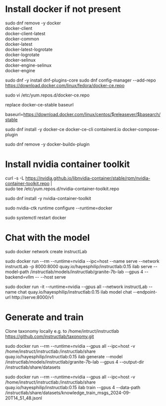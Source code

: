 # Install docker if not present

sudo dnf remove -y docker \
                  docker-client \
                  docker-client-latest \
                  docker-common \
                  docker-latest \
                  docker-latest-logrotate \
                  docker-logrotate \
                  docker-selinux \
                  docker-engine-selinux \
                  docker-engine


sudo dnf -y install dnf-plugins-core
sudo dnf config-manager --add-repo https://download.docker.com/linux/fedora/docker-ce.repo

sudo vi /etc/yum.repos.d/docker-ce.repo

replace docker-ce-stable baseurl

baseurl=https://download.docker.com/linux/centos/$releasever/$basearch/stable

sudo dnf install -y docker-ce docker-ce-cli containerd.io docker-compose-plugin

sudo dnf remove -y docker-buildx-plugin





# Install nvidia container toolkit

curl -s -L https://nvidia.github.io/libnvidia-container/stable/rpm/nvidia-container-toolkit.repo | \
  sudo tee /etc/yum.repos.d/nvidia-container-toolkit.repo

  sudo dnf install -y nvidia-container-toolkit

  sudo nvidia-ctk runtime configure --runtime=docker

  sudo systemctl restart docker



# Chat with the model

sudo docker network create instructLab

sudo docker run --rm --runtime=nvidia --ipc=host  --name serve --network instructLab -p 8000:8000 quay.io/hayesphilip/instructlab:0.15  ilab serve --model-path  /instructlab/models/instructlab/granite-7b-lab  --gpus 4 --backend=vllm -- --host serve

sudo docker run -it --runtime=nvidia --gpus all --network instructLab --name chat quay.io/hayesphilip/instructlab:0.15  ilab model chat --endpoint-url http://serve:8000/v1 


# Generate and train

Clone taxonomy locally e.g. to /home/intruct/instructlab https://github.com/instructlab/taxonomy.git




sudo docker run --rm --runtime=nvidia --gpus all --ipc=host -v /home/instruct/instructlab:/instructlab/share quay.io/hayesphilip/instructlab:0.15 ilab generate --model /instructlab/models/instructlab/granite-7b-lab  --gpus 4 --output-dir /instructlab/share/datasets

sudo docker run  --rm --runtime=nvidia --gpus all --ipc=host  -v /home/instruct/instructlab:/instructlab/share quay.io/hayesphilip/instructlab:0.15 ilab train --gpus 4 --data-path /instructlab/share/datasets/knowledge_train_msgs_2024-09-20T14_51_48.jsonl
